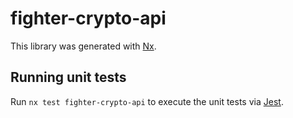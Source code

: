 # fighter-crypto-api

This library was generated with [Nx](https://nx.dev).

## Running unit tests

Run `nx test fighter-crypto-api` to execute the unit tests via [Jest](https://jestjs.io).
